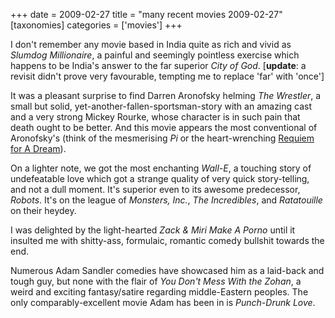 +++
date = 2009-02-27
title = "many recent movies 2009-02-27"
[taxonomies]
categories = ['movies']
+++

I don't remember any movie based in India quite as rich and vivid as
*Slumdog Millionaire*, a painful and seemingly pointless exercise which
happens to be India's answer to the far superior *City of God*.
[**update**: a revisit didn't prove very favourable, tempting me to
replace 'far' with 'once']

It was a pleasant surprise to find Darren Aronofsky helming *The
Wrestler*, a small but solid, yet-another-fallen-sportsman-story with an
amazing cast and a very strong Mickey Rourke, whose character is in such
pain that death ought to be better. And this movie appears the most
conventional of Aronofsky's (think of the mesmerising *Pi* or the
heart-wrenching [Requiem for A Dream]).

On a lighter note, we got the most enchanting *Wall-E*, a touching story
of undefeatable love which got a strange quality of very quick
story-telling, and not a dull moment. It's superior even to its awesome
predecessor, *Robots*. It's on the league of *Monsters, Inc.*, *The
Incredibles*, and *Ratatouille* on their heydey.

I was delighted by the light-hearted *Zack & Miri Make A Porno* until it
insulted me with shitty-ass, formulaic, romantic comedy bullshit towards
the end.

Numerous Adam Sandler comedies have showcased him as a laid-back and
tough guy, but none with the flair of *You Don't Mess With the Zohan*,
a weird and exciting fantasy/satire regarding middle-Eastern peoples.
The only comparably-excellent movie Adam has been in is *Punch-Drunk
Love*.

  [Requiem for A Dream]: http://tshepang.net/requiem-for-a-dream-2000
